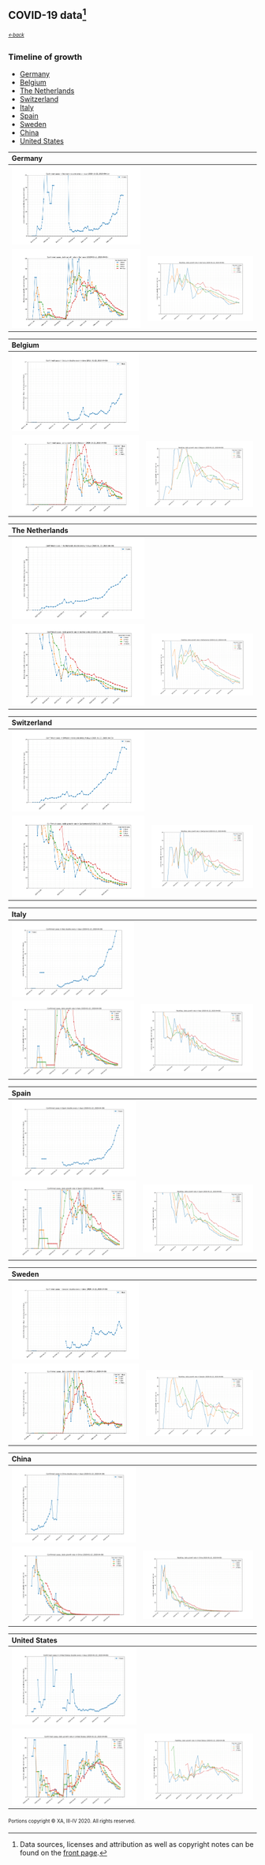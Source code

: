 ## COVID-19 data[^1]
<sub><sup>[*←back*][main]</sup></sub>

### Timeline of growth

- [Germany](tl-cases-rates-Germany.md)
- [Belgium](tl-cases-rates-Belgium.md)
- [The Netherlands](tl-cases-rates-Netherlands.md)
- [Switzerland](tl-cases-rates-Switzerland.md)
- [Italy](tl-cases-rates-Italy.md)
- [Spain](tl-cases-rates-Spain.md)
- [Sweden](tl-cases-rates-Sweden.md)
- [China](tl-cases-rates-China.md)
- [United States](tl-cases-rates-United_States.md)

 Germany  | &nbsp;
:----------|------------
![(average) confirmed rates timeline](./assets/images/tl-doubles-confirmed-Germany.svg) |
![(average) confirmed rates timeline](./assets/images/tl-rates-confirmed-Germany.svg) | ![(average) deaths rates timeline](./assets/images/tl-rates-deaths-Germany.svg)

 Belgium  | &nbsp;
:----------|------------
![(average) confirmed rates timeline](./assets/images/tl-doubles-confirmed-Belgium.svg) |
![(average) confirmed rates timeline](./assets/images/tl-rates-confirmed-Belgium.svg) | ![(average) deaths rates timeline](./assets/images/tl-rates-deaths-Belgium.svg)

 The Netherlands  | &nbsp;
:----------|------------
![(average) confirmed rates timeline](./assets/images/tl-doubles-confirmed-Netherlands.svg) |
![(average) confirmed rates timeline](./assets/images/tl-rates-confirmed-Netherlands.svg) | ![(average) deaths rates timeline](./assets/images/tl-rates-deaths-Netherlands.svg)

 Switzerland | &nbsp;
:----------|------------
![(average) confirmed rates timeline](./assets/images/tl-doubles-confirmed-Switzerland.svg) |
![(average) confirmed rates timeline](./assets/images/tl-rates-confirmed-Switzerland.svg) | ![(average) deaths rates timeline](./assets/images/tl-rates-deaths-Switzerland.svg)

 Italy  | &nbsp;
:----------|------------
![(average) confirmed rates timeline](./assets/images/tl-doubles-confirmed-Italy.svg) |
![(average) confirmed rates timeline](./assets/images/tl-rates-confirmed-Italy.svg) | ![(average) deaths rates timeline](./assets/images/tl-rates-deaths-Italy.svg)

 Spain  | &nbsp;
:----------|------------
![(average) confirmed rates timeline](./assets/images/tl-doubles-confirmed-Spain.svg) |
![(average) confirmed rates timeline](./assets/images/tl-rates-confirmed-Spain.svg) | ![(average) deaths rates timeline](./assets/images/tl-rates-deaths-Spain.svg)

 Sweden  | &nbsp;
:----------|------------
![(average) confirmed rates timeline](./assets/images/tl-doubles-confirmed-Sweden.svg) |
![(average) confirmed rates timeline](./assets/images/tl-rates-confirmed-Sweden.svg) | ![(average) deaths rates timeline](./assets/images/tl-rates-deaths-Sweden.svg)

 China  | &nbsp;
:----------|------------
![(average) confirmed rates timeline](./assets/images/tl-doubles-confirmed-China.svg) |
![(average) confirmed rates timeline](./assets/images/tl-rates-confirmed-China.svg) | ![(average) deaths rates timeline](./assets/images/tl-rates-deaths-China.svg)

 United States  | &nbsp;
:----------|------------
![(average) confirmed rates timeline](./assets/images/tl-doubles-confirmed-United_States.svg) |
![(average) confirmed rates timeline](./assets/images/tl-rates-confirmed-United_States.svg) | ![(average) deaths rates timeline](./assets/images/tl-rates-deaths-United_States.svg)


<sup><sub>Portions copyright © XA, III-IV 2020. All rights reserved.</sub></sup>

[^1]: Data sources, licenses and attribution as well as copyright notes can be found on the [front page][main].

[main]: ./ "Data sources, licenses and attribution, copyright notes"
